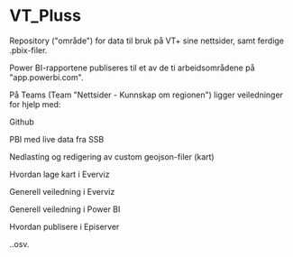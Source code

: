 # VT_Pluss
Repository ("område") for data til bruk på VT+ sine nettsider, samt ferdige .pbix-filer.

Power BI-rapportene publiseres til et av de ti arbeidsområdene på "app.powerbi.com".


På Teams (Team "Nettsider - Kunnskap om regionen") ligger veiledninger for hjelp med:

Github

PBI med live data fra SSB

Nedlasting og redigering av custom geojson-filer (kart)

Hvordan lage kart i Everviz

Generell veiledning i Everviz

Generell veiledning i Power BI

Hvordan publisere i Episerver

..osv.

